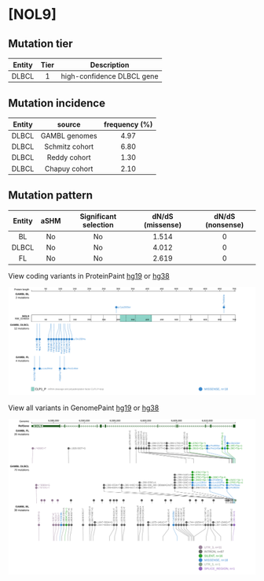 # [NOL9]

## Mutation tier

|Entity|Tier|Description               |
|:------:|:----:|--------------------------|
|DLBCL |1   |high-confidence DLBCL gene|
## Mutation incidence

|Entity|source        |frequency (%)|
|:------:|:--------------:|:-------------:|
|DLBCL |GAMBL genomes |4.97         |
|DLBCL |Schmitz cohort|6.80         |
|DLBCL |Reddy cohort  |1.30         |
|DLBCL |Chapuy cohort |2.10         |

## Mutation pattern

|Entity|aSHM|Significant selection|dN/dS (missense)|dN/dS (nonsense)|
|:------:|:----:|:---------------------:|:----------------:|:----------------:|
|BL    |No  |No                   |1.514           |0               |
|DLBCL |No  |No                   |4.012           |0               |
|FL    |No  |No                   |2.619           |0               |




View coding variants in ProteinPaint [hg19](https://www.bcgsc.ca/downloads/morinlab/GAMBL/test/genes/NOL9_protein.html)  or [hg38](https://www.bcgsc.ca/downloads/morinlab/GAMBL/test/genes/NOL9_protein_hg38.html)

![image](images/proteinpaint/NOL9_NM_024654.svg)

View all variants in GenomePaint [hg19](https://www.bcgsc.ca/downloads/morinlab/GAMBL/test/genes/NOL9.html)  or [hg38](https://www.bcgsc.ca/downloads/morinlab/GAMBL/test/genes/NOL9_hg38.html)

![image](images/proteinpaint/NOL9.svg)
